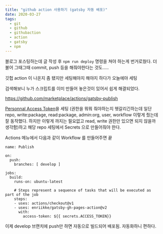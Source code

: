 ```yaml
---
title: "github action 사용하기 (gatsby 자동 배포)"
date: 2020-03-27
tags:
  - git
  - github
  - githubaction
  - action
  - gatsby
  - npm
---
```


블로그 포스팅하는데 글 작성 후  ```npm run deploy```  명령을 쳐야 하는게 번거로웠다. 더불어 그때그때 commit, push 등을 해줘야한다는 것도.....

깃헙 action 이 나온지 좀 됐지만 세팅해야지 해야지 하다가 오늘에야 세팅

검색해보니 누가 스크립트를 이미 만들어 놓은것이 있어서 쉽게 해결되었다.

https://github.com/marketplace/actions/gatsby-publish


[Personnal Access Token](https://help.github.com/en/github/authenticating-to-github/creating-a-personal-access-token-for-the-command-line)을 세팅 (권한을 뭐뭐 줘야하는지 헷갈리긴하는데 일단 repo, write:package, read:package, admin:org, user, workflow 이렇게 줬는데 잘 동작했다. 하지만 이렇게 까지는 필요없고 read, write 권한만 있으면 되지 않을까 생각함)하고 해당 repo 세팅에서 Secrets 으로 만들어줘야 한다.

Actions 메뉴에서 다음과 같이 Workflow 를 만들어주면 끝

```
name: Publish

on:
  push:
    branches: [ develop ]

jobs:
  build:
    runs-on: ubuntu-latest

    # Steps represent a sequence of tasks that will be executed as part of the job
    steps:
    - uses: actions/checkout@v1
    - uses: enriikke/gatsby-gh-pages-action@v2
      with:
        access-token: ${{ secrets.ACCESS_TOKEN}}
```

이제 develop 브랜치에 push만 하면 자동으로 빌드되어 배포됨. 자동화하니 편하다.

